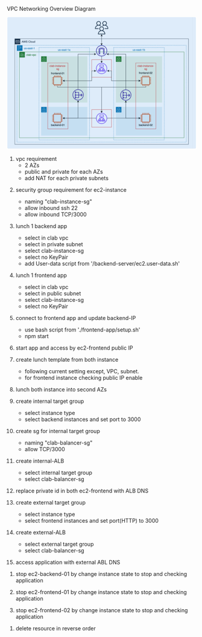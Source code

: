 VPC Networking Overview Diagram

<img src='./images/vpc-diagram.png'>

<!-- create vpc -->

1. vpc requirement
    - 2 AZs
    - public and private for each AZs
    - add NAT for each private subnets

<!-- setup application in single AZ -->

2. security group requirement for ec2-instance
    - naming "clab-instance-sg"
    - allow inbound ssh 22
    - allow inbound TCP/3000

3. lunch 1 backend app
    - select in clab vpc
    - select in private subnet
    - select clab-instance-sg
    - select no KeyPair
    - add User-data script from '/backend-server/ec2.user-data.sh'

4. lunch 1 frontend app
    - select in clab vpc
    - select in public subnet
    - select clab-instance-sg
    - select no KeyPair

5. connect to frontend app and update backend-IP
    - use bash script from './frontend-app/setup.sh'
    - npm start

6. start app and access by ec2-frontend public IP

<!-- lunch second AZ from instance template -->

7. create lunch template from both instance
    - following current setting except, VPC, subnet.
    - for frontend instance checking public IP enable

8. lunch both instance into second AZs

<!-- add internal ALB into application -->

9. create internal target group
    - select instance type
    - select backend instances and set port to 3000

10. create sg for internal target group
    - naming "clab-balancer-sg"
    - allow TCP/3000

11. create internal-ALB
    - select internal target group
    - select clab-balancer-sg

12. replace private id in both ec2-frontend with ALB DNS

<!-- add external ALB into application -->

13. create external target group
    - select instance type
    - select frontend instances and set port(HTTP) to 3000

14. create external-ALB
    - select external target group
    - select clab-balancer-sg

15. access application with external ABL DNS

<!-- Simulate application failure -->

1. stop ec2-backend-01 by change instance state to stop and checking application

2. stop ec2-frontend-01 by change instance state to stop and checking application

3. stop ec2-frontend-02 by change instance state to stop and checking application


<!-- Clean up -->

1. delete resource in reverse order